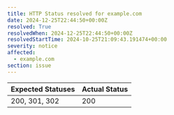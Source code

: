 ```yaml
---
title: HTTP Status resolved for example.com
date: 2024-12-25T22:44:50+00:00Z
resolved: True
resolvedWhen: 2024-12-25T22:44:50+00:00Z
resolvedStartTime: 2024-10-25T21:09:43.191474+00:00
severity: notice
affected:
  - example.com
section: issue
---
```


| Expected Statuses | Actual Status  |
|-------------------|----------------|
| 200, 301, 302 | 200 |
